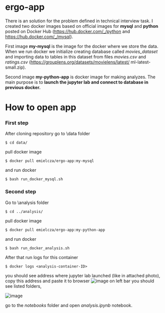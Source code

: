 # ergo-app

There is an solution for the problem defined in technical interview task. I created two docker images based on official images for **mysql** and **python** posted on Docker Hub (https://hub.docker.com/_/python and https://hub.docker.com/_/mysql).

First image **my-mysql** is the image for the docker where we store the data. When we run docker we initialize creating database called *movies_dataset* and importing data to tables in this dataset from files *movies.csv* and *ratings.csv* (https://grouplens.org/datasets/movielens/latest/  ml-latest-small.zip).

Second image **my-python-app** is docker image for making analyzes. The main purpose is to **launch the jupyter lab and connect to database in previous docker.**



# How to open app

### First step
After cloning repository go to \data folder

```
$ cd data/
```
pull docker image 

```
$ docker pull emielcza/ergo-app:my-mysql
```
and run docker  
```
$ bash run_docker_mysql.sh
```

### Second step
Go to \analysis folder

```
$ cd ../analysis/
```
pull docker image 

```
$ docker pull emielcza/ergo-app:my-python-app
```
and run docker  
```
$ bash run_docker_analysis.sh
```
After that run logs for this container

```
$ docker logs <analysis-container-ID>
```
you should see address where jupyter lab launched (like in attached photo), copy this address and paste it to browser 
![image](https://user-images.githubusercontent.com/57999119/139748912-07470ea9-6c23-4fd4-8804-7249c7b49a82.png)
on left bar you should see listed folders, 

![image](https://user-images.githubusercontent.com/57999119/139749513-4053133f-95a3-45f1-95bc-96fed256f5af.png)

go to the *notebooks* folder and open *analysis.ipynb* notebook.
